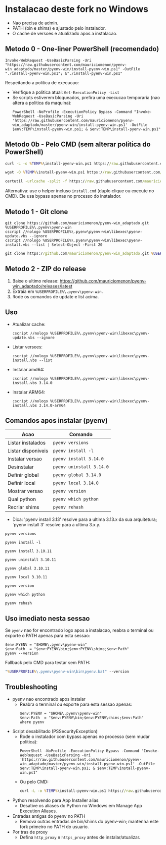 # Instalacao deste fork no Windows

- Nao precisa de admin.
- PATH (bin e shims) e ajustado pelo instalador.
- O cache de versoes e atualizado apos a instalacao.

## Metodo 0 - One-liner PowerShell (recomendado)

```pwsh
Invoke-WebRequest -UseBasicParsing -Uri "https://raw.githubusercontent.com/mauriciomenon/pyenv-win_adaptado/master/pyenv-win/install-pyenv-win.ps1" -OutFile "./install-pyenv-win.ps1"; &"./install-pyenv-win.ps1"
```

Respeitando a politica de execucao:
- Verifique a politica atual: `Get-ExecutionPolicy -List`
- Se scripts estiverem bloqueados, prefira uma execucao temporaria (nao altera a politica da maquina):
  ```pwsh
  PowerShell -NoProfile -ExecutionPolicy Bypass -Command "Invoke-WebRequest -UseBasicParsing -Uri 'https://raw.githubusercontent.com/mauriciomenon/pyenv-win_adaptado/master/pyenv-win/install-pyenv-win.ps1' -OutFile $env:TEMP\install-pyenv-win.ps1; & $env:TEMP\install-pyenv-win.ps1"
  ```

## Metodo 0b - Pelo CMD (sem alterar politica do PowerShell)

```cmd
curl -L -o %TEMP%\install-pyenv-win.ps1 https://raw.githubusercontent.com/mauriciomenon/pyenv-win_adaptado/master/pyenv-win/install-pyenv-win.ps1 && powershell -NoProfile -ExecutionPolicy Bypass -File %TEMP%\install-pyenv-win.ps1
```
```cmd
wget -O %TEMP%\install-pyenv-win.ps1 https://raw.githubusercontent.com/mauriciomenon/pyenv-win_adaptado/master/pyenv-win/install-pyenv-win.ps1 && powershell -NoProfile -ExecutionPolicy Bypass -File %TEMP%\install-pyenv-win.ps1
```
```cmd
certutil -urlcache -split -f https://raw.githubusercontent.com/mauriciomenon/pyenv-win_adaptado/master/pyenv-win/install-pyenv-win.ps1 %TEMP%\install-pyenv-win.ps1 && powershell -NoProfile -ExecutionPolicy Bypass -File %TEMP%\install-pyenv-win.ps1
```

Alternativa: use o helper incluso `install.cmd` (duplo clique ou execute no CMD). Ele usa bypass apenas no processo do instalador.

## Metodo 1 - Git clone

```pwsh
git clone https://github.com/mauriciomenon/pyenv-win_adaptado.git %USERPROFILE%\.pyenv\pyenv-win
cscript //nologo %USERPROFILE%\.pyenv\pyenv-win\libexec\pyenv-update.vbs --ignore
cscript //nologo %USERPROFILE%\.pyenv\pyenv-win\libexec\pyenv-install.vbs --list | Select-Object -First 20
```

```cmd
git clone https://github.com/mauriciomenon/pyenv-win_adaptado.git %USERPROFILE%\.pyenv\pyenv-win
```

## Metodo 2 - ZIP do release

1. Baixe o ultimo release: https://github.com/mauriciomenon/pyenv-win_adaptado/releases/latest
2. Extraia em `%USERPROFILE%\.pyenv\pyenv-win`.
3. Rode os comandos de update e list acima.

## Uso

- Atualizar cache:
  ```pwsh
  cscript //nologo %USERPROFILE%\.pyenv\pyenv-win\libexec\pyenv-update.vbs --ignore
  ```
- Listar versoes:
  ```pwsh
  cscript //nologo %USERPROFILE%\.pyenv\pyenv-win\libexec\pyenv-install.vbs --list
  ```
- Instalar amd64:
  ```pwsh
  cscript //nologo %USERPROFILE%\.pyenv\pyenv-win\libexec\pyenv-install.vbs 3.14.0
  ```
- Instalar ARM64:
  ```pwsh
  cscript //nologo %USERPROFILE%\.pyenv\pyenv-win\libexec\pyenv-install.vbs 3.14.0-arm64
  ```

## Comandos apos instalar (pyenv)

| Acao               | Comando                  |
|--------------------|--------------------------|
| Listar instalados  | `pyenv versions`         |
| Listar disponiveis | `pyenv install -l`       |
| Instalar versao    | `pyenv install 3.14.0`   |
| Desinstalar        | `pyenv uninstall 3.14.0` |
| Definir global     | `pyenv global 3.14.0`    |
| Definir local      | `pyenv local 3.14.0`     |
| Mostrar versao     | `pyenv version`          |
| Qual python        | `pyenv which python`     |
| Recriar shims      | `pyenv rehash`           |

- Dica: 'pyenv install 3.13' resolve para a ultima 3.13.x da sua arquitetura; 'pyenv install 3' resolve para a ultima 3.x.y.

```pwsh
pyenv versions
```
```pwsh
pyenv install -l
```
```pwsh
pyenv install 3.10.11
```
```pwsh
pyenv uninstall 3.10.11
```
```pwsh
pyenv global 3.10.11
```
```pwsh
pyenv local 3.10.11
```
```pwsh
pyenv version
```
```pwsh
pyenv which python
```
```pwsh
pyenv rehash
```

## Uso imediato nesta sessao

Se `pyenv` nao for encontrado logo apos a instalacao, reabra o terminal ou exporte o PATH apenas para esta sessao:
```pwsh
$env:PYENV = "$HOME\.pyenv\pyenv-win"
$env:Path  = "$env:PYENV\bin;$env:PYENV\shims;$env:Path"
pyenv --version
```

Fallback pelo CMD para testar sem PATH:
```cmd
"%USERPROFILE%\.pyenv\pyenv-win\bin\pyenv.bat" --version
```

## Troubleshooting

- pyenv nao encontrado apos instalar
  - Reabra o terminal ou exporte para esta sessao apenas:
    ```pwsh
    $env:PYENV = "$HOME\.pyenv\pyenv-win"
    $env:Path  = "$env:PYENV\bin;$env:PYENV\shims;$env:Path"
    where pyenv
    ```
- Script desabilitado (PSSecurityException)
  - Rode o instalador com bypass apenas no processo (sem mudar politica):
    ```pwsh
    PowerShell -NoProfile -ExecutionPolicy Bypass -Command "Invoke-WebRequest -UseBasicParsing -Uri 'https://raw.githubusercontent.com/mauriciomenon/pyenv-win_adaptado/master/pyenv-win/install-pyenv-win.ps1' -OutFile $env:TEMP\install-pyenv-win.ps1; & $env:TEMP\install-pyenv-win.ps1"
    ```
  - Ou pelo CMD:
    ```cmd
    curl -L -o %TEMP%\install-pyenv-win.ps1 https://raw.githubusercontent.com/mauriciomenon/pyenv-win_adaptado/master/pyenv-win/install-pyenv-win.ps1 && powershell -NoProfile -ExecutionPolicy Bypass -File %TEMP%\install-pyenv-win.ps1
    ```
- Python resolvendo para App Installer alias
  - Desative os aliases do Python no Windows em Manage App Execution Aliases.
- Entradas antigas do pyenv no PATH
  - Remova outras entradas de bin/shims do pyenv-win; mantenha este fork primeiro no PATH do usuario.
- Por tras de proxy
  - Defina `http_proxy` e `https_proxy` antes de instalar/atualizar.
